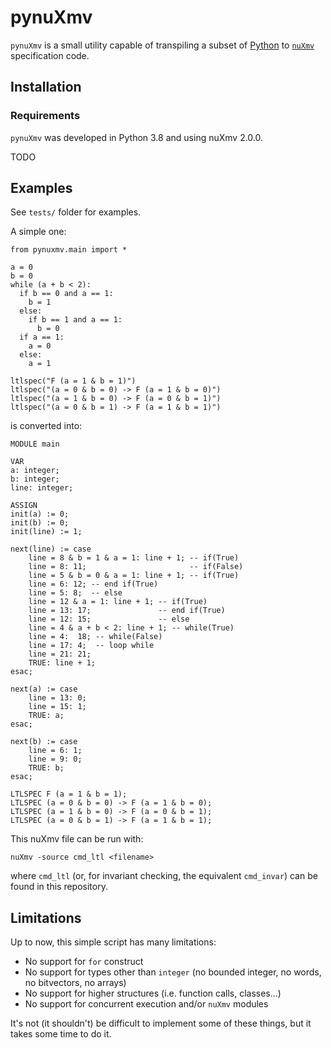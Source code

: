 # pynuXmv

`pynuXmv` is a small utility capable of transpiling a subset of [Python](https://www.python.org/) to [`nuXmv`](https://nuxmv.fbk.eu/) specification code.

## Installation

### Requirements

`pynuXmv` was developed in Python 3.8 and using nuXmv 2.0.0.

TODO

## Examples

See `tests/` folder for examples. 

A simple one:

	from pynuxmv.main import *

	a = 0
	b = 0
	while (a + b < 2):
	  if b == 0 and a == 1:
		b = 1  
	  else:
		if b == 1 and a == 1:
		  b = 0  
	  if a == 1:
		a = 0
	  else:
		a = 1

	ltlspec("F (a = 1 & b = 1)")
	ltlspec("(a = 0 & b = 0) -> F (a = 1 & b = 0)")
	ltlspec("(a = 1 & b = 0) -> F (a = 0 & b = 1)")
	ltlspec("(a = 0 & b = 1) -> F (a = 1 & b = 1)")

is converted into:

	MODULE main

	VAR
	a: integer;
	b: integer;
	line: integer;

	ASSIGN
	init(a) := 0;
	init(b) := 0;
	init(line) := 1;

	next(line) := case
		line = 8 & b = 1 & a = 1: line + 1; -- if(True)
		line = 8: 11;                       -- if(False)
		line = 5 & b = 0 & a = 1: line + 1; -- if(True)
		line = 6: 12; -- end if(True) 
		line = 5: 8;  -- else
		line = 12 & a = 1: line + 1; -- if(True)
		line = 13: 17;               -- end if(True) 
		line = 12: 15;               -- else
		line = 4 & a + b < 2: line + 1; -- while(True)
		line = 4:  18; -- while(False)
		line = 17: 4;  -- loop while
		line = 21: 21; 
		TRUE: line + 1; 
	esac;

	next(a) := case
		line = 13: 0;
		line = 15: 1;
		TRUE: a; 
	esac;

	next(b) := case
		line = 6: 1;
		line = 9: 0;
		TRUE: b; 
	esac;

	LTLSPEC F (a = 1 & b = 1);
	LTLSPEC (a = 0 & b = 0) -> F (a = 1 & b = 0);
	LTLSPEC (a = 1 & b = 0) -> F (a = 0 & b = 1);
	LTLSPEC (a = 0 & b = 1) -> F (a = 1 & b = 1);
	
This nuXmv file can be run with:

	nuXmv -source cmd_ltl <filename>
	
where `cmd_ltl` (or, for invariant checking, the equivalent `cmd_invar`) can be found in this repository.

## Limitations

Up to now, this simple script has many limitations:

+ No support for `for` construct
+ No support for types other than `integer` (no bounded integer, no words, no bitvectors, no arrays)
+ No support for higher structures (i.e. function calls, classes...)
+ No support for concurrent execution and/or `nuXmv` modules

It's not (it shouldn't) be difficult to implement some of these things, but it takes some time to do it.
